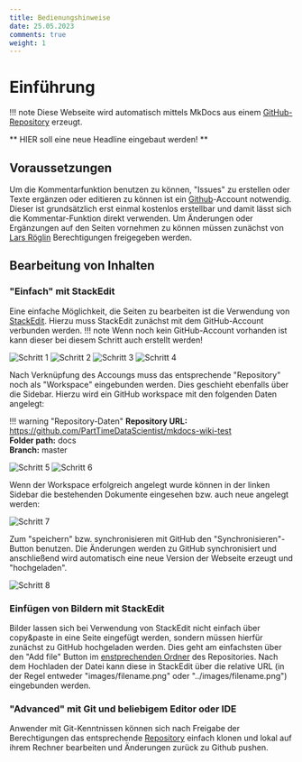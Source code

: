 ```yaml
---
title: Bedienungshinweise
date: 25.05.2023
comments: true
weight: 1
---
```

# Einführung

!!! note
    Diese Webseite wird automatisch mittels MkDocs aus einem [GitHub-Repository](https://github.com/PartTimeDataScientist/mkdocs-wiki-test) erzeugt.

**     HIER soll eine neue Headline eingebaut werden!    **

## Voraussetzungen
Um die Kommentarfunktion benutzen zu können, "Issues" zu erstellen oder Texte ergänzen oder editieren zu können ist ein [Github](https://github.com)-Account notwendig. Dieser ist grundsätzlich erst einmal kostenlos erstellbar und damit lässt sich die Kommentar-Funktion direkt verwenden. Um Änderungen oder Ergänzungen auf den Seiten vornehmen zu können müssen zunächst von [Lars Röglin](mailto:lars.roeglin@strassen.nrw.de) Berechtigungen freigegeben werden.

## Bearbeitung von Inhalten

### "Einfach" mit StackEdit
Eine einfache Möglichkeit, die Seiten zu bearbeiten ist die Verwendung von [StackEdit](https://stackedit.io/app#). Hierzu muss StackEdit zunächst mit dem GitHub-Account verbunden werden.
!!! note 
    Wenn noch kein GitHub-Account vorhanden ist kann dieser bei diesem Schritt auch erstellt werden!

![Schritt 1](../images/stackedit-01-side-bar.png)
![Schritt 2](../images/stackedit-02-accounts.png)
![Schritt 3](../images/stackedit-03-github-account.png)
![Schritt 4](../images/stackedit-04-gh-password.png)

Nach Verknüpfung des Accoungs muss das entsprechende "Repository" noch als "Workspace" eingebunden werden. Dies geschieht ebenfalls über die Sidebar. Hierzu wird ein GitHub workspace mit den folgenden Daten angelegt:

!!! warning "Repository-Daten"
    **Repository URL:** https://github.com/PartTimeDataScientist/mkdocs-wiki-test   
    **Folder path:** docs  
    **Branch:** master 

![Schritt 5](../images/stackedit-05-workspace01.png)
![Schritt 6](../images/stackedit-06-workspace02.png)

Wenn der Workspace erfolgreich angelegt wurde können in der linken Sidebar die bestehenden Dokumente eingesehen bzw. auch neue angelegt werden: 

![Schritt 7](../images/stackedit-07-left-sidebar.png)

Zum "speichern" bzw. synchronisieren mit GitHub den "Synchronisieren"-Button benutzen. Die Änderungen werden zu GitHub synchronisiert und anschließend wird automatisch eine neue Version der Webseite erzeugt und "hochgeladen".

![Schritt 8](../images/stackedit-08-synchronize.png)

### Einfügen von Bildern mit StackEdit
Bilder lassen sich bei Verwendung von StackEdit nicht einfach über copy&paste in eine Seite eingefügt werden, sondern müssen hierfür zunächst zu GitHub hochgeladen werden. Dies geht am einfachsten über den "Add file" Button im [enstprechenden Ordner](https://github.com/PartTimeDataScientist/mkdocs-wiki-test/tree/master/docs/images) des Repositories. Nach dem Hochladen der Datei kann diese in StackEdit über die relative URL (in der Regel entweder "images/filename.png" oder "../images/filename.png") eingebunden werden.

### "Advanced" mit Git und beliebigem Editor oder IDE
Anwender mit Git-Kenntnissen können sich nach Freigabe der Berechtigungen das entsprechende [Repository](git@github.com:PartTimeDataScientist/mkdocs-wiki-test.git) einfach klonen und lokal auf ihrem Rechner bearbeiten und Änderungen zurück zu Github pushen.

<!--stackedit_data:
eyJoaXN0b3J5IjpbLTE3MDg3MzgyNTcsNzA2NzEwODgzXX0=
-->